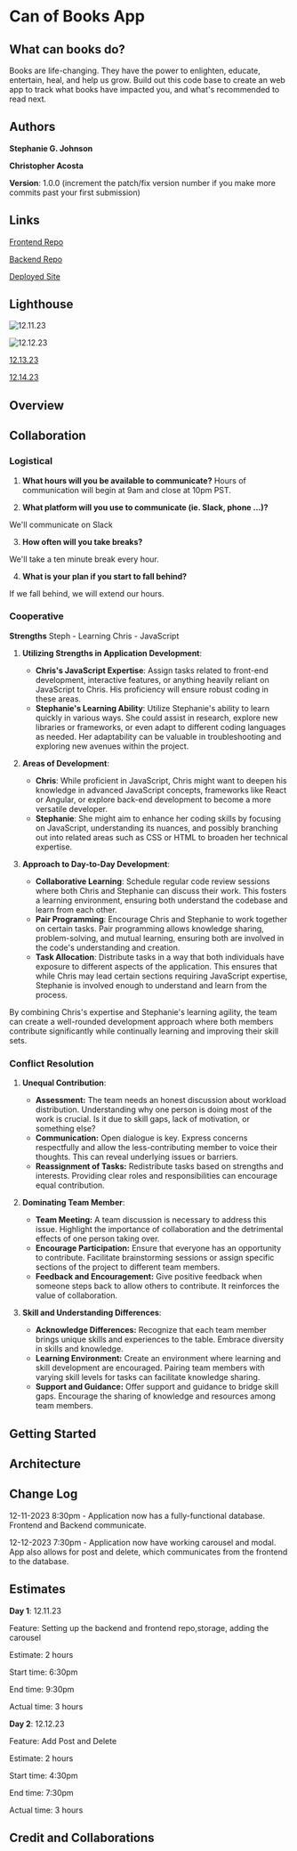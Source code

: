 # Can of Books App

## What can books do?

Books are life-changing. They have the power to enlighten, educate, entertain, heal, and help us grow. Build out this code base to create an web app to track what books have impacted you, and what's recommended to read next.

## Authors

**Stephanie G. Johnson**

**Christopher Acosta**

**Version**: 1.0.0 (increment the patch/fix version number if you make more commits past your first submission)

## Links

[Frontend Repo](https://github.com/cacosta12345/can-of-books-frontend.git) 

[Backend Repo](https://github.com/StepheeGee/can-of-books-backend.git) 

[Deployed Site](https://fascinating-sunburst-0880d4.netlify.app/) 

## Lighthouse

![12.11.23](./lighthouse.png)

![12.12.23](./lighthouse2.png)

[12.13.23]()

[12.14.23]()


## Overview
<!-- Provide a high level overview of what this application is and why you are building it, beyond the fact that it's an assignment for this class. (i.e. What's your problem domain?) -->

## Collaboration

### Logistical

1. **What hours will you be available to communicate?**
Hours of communication will begin at 9am and close at 10pm PST.

2. **What platform will you use to communicate (ie. Slack, phone …)?**

We'll communicate on Slack

3. **How often will you take breaks?**

We'll take a ten minute break every hour.

4. **What is your plan if you start to fall behind?**

If we fall behind, we will extend our hours.

### Cooperative

**Strengths**
Steph - Learning
Chris - JavaScript 

1. **Utilizing Strengths in Application Development**:
   - **Chris's JavaScript Expertise**: Assign tasks related to front-end development, interactive features, or anything heavily reliant on JavaScript to Chris. His proficiency will ensure robust coding in these areas.
   - **Stephanie's Learning Ability**: Utilize Stephanie's ability to learn quickly in various ways. She could assist in research, explore new libraries or frameworks, or even adapt to different coding languages as needed. Her adaptability can be valuable in troubleshooting and exploring new avenues within the project.

2. **Areas of Development**:
   - **Chris**: While proficient in JavaScript, Chris might want to deepen his knowledge in advanced JavaScript concepts, frameworks like React or Angular, or explore back-end development to become a more versatile developer.
   - **Stephanie**: She might aim to enhance her coding skills by focusing on JavaScript, understanding its nuances, and possibly branching out into related areas such as CSS or HTML to broaden her technical expertise.

3. **Approach to Day-to-Day Development**:
   - **Collaborative Learning**: Schedule regular code review sessions where both Chris and Stephanie can discuss their work. This fosters a learning environment, ensuring both understand the codebase and learn from each other.
   - **Pair Programming**: Encourage Chris and Stephanie to work together on certain tasks. Pair programming allows knowledge sharing, problem-solving, and mutual learning, ensuring both are involved in the code's understanding and creation.
   - **Task Allocation**: Distribute tasks in a way that both individuals have exposure to different aspects of the application. This ensures that while Chris may lead certain sections requiring JavaScript expertise, Stephanie is involved enough to understand and learn from the process.

By combining Chris's expertise and Stephanie's learning agility, the team can create a well-rounded development approach where both members contribute significantly while continually learning and improving their skill sets.

### Conflict Resolution

1. **Unequal Contribution**: 
   - **Assessment:** The team needs an honest discussion about workload distribution. Understanding why one person is doing most of the work is crucial. Is it due to skill gaps, lack of motivation, or something else?
   - **Communication:** Open dialogue is key. Express concerns respectfully and allow the less-contributing member to voice their thoughts. This can reveal underlying issues or barriers.
   - **Reassignment of Tasks:** Redistribute tasks based on strengths and interests. Providing clear roles and responsibilities can encourage equal contribution.

2. **Dominating Team Member**:
   - **Team Meeting:** A team discussion is necessary to address this issue. Highlight the importance of collaboration and the detrimental effects of one person taking over.
   - **Encourage Participation:** Ensure that everyone has an opportunity to contribute. Facilitate brainstorming sessions or assign specific sections of the project to different team members.
   - **Feedback and Encouragement:** Give positive feedback when someone steps back to allow others to contribute. It reinforces the value of collaboration.

3. **Skill and Understanding Differences**:
   - **Acknowledge Differences:** Recognize that each team member brings unique skills and experiences to the table. Embrace diversity in skills and knowledge.
   - **Learning Environment:** Create an environment where learning and skill development are encouraged. Pairing team members with varying skill levels for tasks can facilitate knowledge sharing.
   - **Support and Guidance:** Offer support and guidance to bridge skill gaps. Encourage the sharing of knowledge and resources among team members.


## Getting Started
<!-- What are the steps that a user must take in order to build this app on their own machine and get it running? -->

## Architecture
<!-- Provide a detailed description of the application design. What technologies (languages, libraries, etc) you're using, and any other relevant design information. -->

## Change Log
<!-- Use this area to document the iterative changes made to your application as each feature is successfully implemented. Use time stamps. Here's an example:

01-01-2001 4:59pm - Application now has a fully-functional express server, with a GET route for the location resource. -->

12-11-2023 8:30pm - Application now has a fully-functional database. Frontend and Backend communicate.

12-12-2023 7:30pm - Application now have working carousel and modal. App also allows for post and delete, which communicates from the frontend to the database.

## Estimates

**Day 1**: 12.11.23

Feature: Setting up the backend and frontend repo,storage, adding the carousel

Estimate: 2 hours

Start time: 6:30pm

End time: 9:30pm

Actual time: 3 hours

**Day 2**: 12.12.23

Feature: Add Post and Delete

Estimate: 2 hours

Start time: 4:30pm

End time: 7:30pm

Actual time: 3 hours

## Credit and Collaborations
